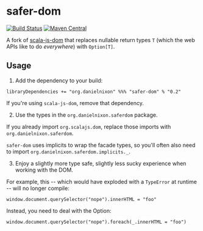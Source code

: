 safer-dom
=========

[![Build Status](https://travis-ci.org/danielnixon/safer-dom.svg?branch=master)](https://travis-ci.org/danielnixon/safer-dom)
[![Maven Central](https://maven-badges.herokuapp.com/maven-central/org.danielnixon/safer-dom_sjs0.6_2.12/badge.svg)](https://maven-badges.herokuapp.com/maven-central/org.danielnixon/safer-dom_sjs0.6_2.12)

A fork of [scala-js-dom](https://github.com/scala-js/scala-js-dom) that replaces nullable return types `T` (which the web APIs like to do _everywhere_) with `Option[T]`.

Usage
-----

1. Add the dependency to your build:

  `libraryDependencies += "org.danielnixon" %%% "safer-dom" % "0.2"`

  If you're using `scala-js-dom`, remove that dependency.

2. Use the types in the `org.danielnixon.saferdom` package.

  If you already import `org.scalajs.dom`, replace those imports with `org.danielnixon.saferdom`.

  `safer-dom` uses implicits to wrap the facade types, so you'll often also need to import `org.danielnixon.saferdom.implicits._`.
  
3. Enjoy a slightly more type safe, slightly less sucky experience when working with the DOM.

  For example, this -- which would have exploded with a `TypeError` at runtime -- will no longer compile:
  
  `window.document.querySelector("nope").innerHTML = "foo"`
  
  Instead, you need to deal with the Option:
  
  `window.document.querySelector("nope").foreach(_.innerHTML = "foo")`
